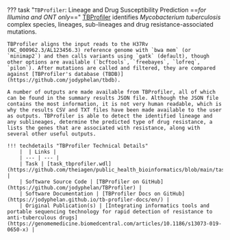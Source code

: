??? task "`TBProfiler`: Lineage and Drug Susceptibility Prediction ==_for Illumina and ONT only_=="
    [TBProfiler](https://github.com/jodyphelan/TBProfiler) identifies _Mycobacterium tuberculosis_ complex species, lineages, sub-lineages and drug resistance-associated mutations.

    TBProfiler aligns the input reads to the H37Rv (NC_000962.3/AL123456.3) reference genome with `bwa mem` (or `minimap2`) and then calls variants using `gatk` (default), though other options are available (`bcftools`, `freebayes`, `lofreq`, `pilon`). After mutations are called and filtered, they are compared against [TBProfiler's database (TBDB)](https://github.com/jodyphelan/tbdb).

    A number of outputs are made available from TBProfiler, all of which can be found in the summary results JSON file. Although the JSON file contains the most information, it is not very human readable, which is why the results CSV and TXT files have been made available to the user as outputs. TBProfiler is able to detect the identified lineage and any sublineages, determine the predicted type of drug resistance, a lists the genes that are associated with resistance, along with several other useful outputs.     

    !!! techdetails "TBProfiler Technical Details"
        |  | Links |
        | --- | --- |
        | Task | [task_tbprofiler.wdl](https://github.com/theiagen/public_health_bioinformatics/blob/main/tasks/species_typing/mycobacterium/task_tbprofiler.wdl) |
        | Software Source Code | [TBProfiler on GitHub](https://github.com/jodyphelan/TBProfiler) |
        | Software Documentation | [TBProfiler Docs on GitHub](https://jodyphelan.github.io/tb-profiler-docs/en/) |
        | Original Publication(s) | [Integrating informatics tools and portable sequencing technology for rapid detection of resistance to anti-tuberculous drugs](https://genomemedicine.biomedcentral.com/articles/10.1186/s13073-019-0650-x) |
